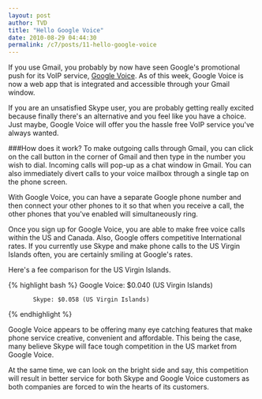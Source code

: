 ```yaml
---
layout: post
author: TVD
title: "Hello Google Voice"
date: 2010-08-29 04:44:30
permalink: /c7/posts/11-hello-google-voice
---
```


If you use Gmail, you probably by now have seen Google's promotional push for its VoIP service, [Google Voice][1]. As of this week, Google Voice is now a web app that is integrated and accessible through your Gmail window. 

If you are an unsatisfied Skype user, you are probably  getting really excited because finally there's an alternative and you feel like you have a choice. Just maybe, Google Voice will offer you the hassle free VoIP service you've always wanted.

###How does it work?
To make outgoing calls through Gmail, you can click on the call button in the corner of Gmail and then type in the number you wish to dial. Incoming calls will pop-up as a chat window in Gmail. You can also immediately divert calls to your voice mailbox through a single tap on the phone screen.

With Google Voice, you can have a separate Google phone number and then connect your other phones to it so that when you receive a call, the other phones that you've enabled will simultaneously ring. 

Once you sign up for Google Voice, you are able to make free voice calls within the US and Canada. Also, Google offers competitive International rates. If you currently use Skype and make phone calls to the US Virgin Islands often, you are certainly smiling at Google's rates. 

Here's a fee comparison for the US Virgin Islands.

{% highlight bash %}
    Google Voice: $0.040 (US Virgin Islands)
    
           Skype: $0.058 (US Virgin Islands) 
{% endhighlight %}

Google Voice appears to be offering many eye catching features that make phone service creative, convenient and affordable. This being the case, many believe Skype will face tough competition in the US market from Google Voice. 

At the same time, we can look on the bright side and say, this competition will result in better service for both Skype and Google Voice customers as both companies are forced to win the hearts of its customers. 

  [1]: http://www.google.com/googlevoice/about.html
